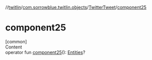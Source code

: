 //[twitlin](../../index.md)/[com.sorrowblue.twitlin.objects](../index.md)/[TwitterTweet](index.md)/[component25](component25.md)



# component25  
[common]  
Content  
operator fun [component25](component25.md)(): [Entities](../-entities/index.md)?  



